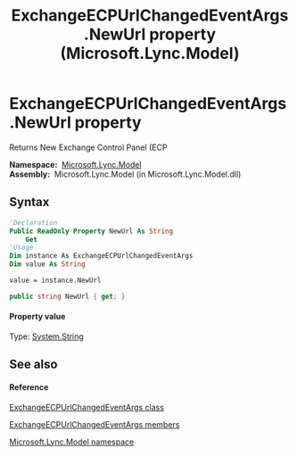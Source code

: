 ﻿---
title: ExchangeECPUrlChangedEventArgs.NewUrl property  (Microsoft.Lync.Model)
TOCTitle: 'NewUrl property '
ms:assetid: P:Microsoft.Lync.Model.ExchangeECPUrlChangedEventArgs.NewUrl_DI_3_UC_OCS14MrefLyncWPF
ms:mtpsurl: https://msdn.microsoft.com/en-us/library/microsoft.lync.model.exchangeecpurlchangedeventargs.newurl_di_3_uc_ocs14mreflyncwpf(v=office.15)
ms:contentKeyID: 48594911
ms.date: 07/28/2014
mtps_version: v=office.15
f1_keywords:
- Microsoft.Lync.Model.ExchangeECPUrlChangedEventArgs.NewUrl
dev_langs:
- CSharp
- JScript
- VB
- other
---

# ExchangeECPUrlChangedEventArgs.NewUrl property

Returns New Exchange Control Panel (ECP

**Namespace:**  [Microsoft.Lync.Model](microsoft-lync-model-namespace_2.md)  
**Assembly:**  Microsoft.Lync.Model (in Microsoft.Lync.Model.dll)

## Syntax

``` vb
'Declaration
Public ReadOnly Property NewUrl As String
    Get
'Usage
Dim instance As ExchangeECPUrlChangedEventArgs
Dim value As String

value = instance.NewUrl
```

``` csharp
public string NewUrl { get; }
```

#### Property value

Type: [System.String](http://msdn2.microsoft.com/en-us/library/s1wwdcbf)  

## See also

#### Reference

[ExchangeECPUrlChangedEventArgs class](exchangeecpurlchangedeventargs-class-microsoft-lync-model_2.md)

[ExchangeECPUrlChangedEventArgs members](exchangeecpurlchangedeventargs-members-microsoft-lync-model_2.md)

[Microsoft.Lync.Model namespace](microsoft-lync-model-namespace_2.md)

